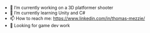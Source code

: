 - 🔭 I’m currently working on a 3D platformer shooter
- 🌱 I’m currently learning Unity and C#
- 📫 How to reach me: https://www.linkedin.com/in/thomas-mezzie/
- 💼 Looking for game dev work

<!--
- 👯 I’m looking to collaborate on ...
- 🤔 I’m looking for help with ...
- 💬 Ask me about ...
- 😄 Pronouns: ...
- ⚡ Fun fact: ...
-->
